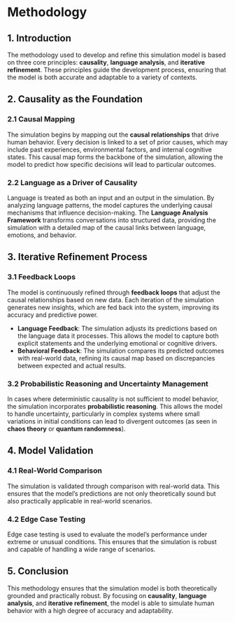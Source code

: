 # Methodology

## 1. Introduction

The methodology used to develop and refine this simulation model is based on three core principles: **causality**, **language analysis**, and **iterative refinement**. These principles guide the development process, ensuring that the model is both accurate and adaptable to a variety of contexts.

## 2. Causality as the Foundation

### 2.1 Causal Mapping

The simulation begins by mapping out the **causal relationships** that drive human behavior. Every decision is linked to a set of prior causes, which may include past experiences, environmental factors, and internal cognitive states. This causal map forms the backbone of the simulation, allowing the model to predict how specific decisions will lead to particular outcomes.

### 2.2 Language as a Driver of Causality

Language is treated as both an input and an output in the simulation. By analyzing language patterns, the model captures the underlying causal mechanisms that influence decision-making. The **Language Analysis Framework** transforms conversations into structured data, providing the simulation with a detailed map of the causal links between language, emotions, and behavior.

## 3. Iterative Refinement Process

### 3.1 Feedback Loops

The model is continuously refined through **feedback loops** that adjust the causal relationships based on new data. Each iteration of the simulation generates new insights, which are fed back into the system, improving its accuracy and predictive power.

- **Language Feedback**: The simulation adjusts its predictions based on the language data it processes. This allows the model to capture both explicit statements and the underlying emotional or cognitive drivers.
- **Behavioral Feedback**: The simulation compares its predicted outcomes with real-world data, refining its causal map based on discrepancies between expected and actual results.

### 3.2 Probabilistic Reasoning and Uncertainty Management

In cases where deterministic causality is not sufficient to model behavior, the simulation incorporates **probabilistic reasoning**. This allows the model to handle uncertainty, particularly in complex systems where small variations in initial conditions can lead to divergent outcomes (as seen in **chaos theory** or **quantum randomness**).

## 4. Model Validation

### 4.1 Real-World Comparison

The simulation is validated through comparison with real-world data. This ensures that the model’s predictions are not only theoretically sound but also practically applicable in real-world scenarios.

### 4.2 Edge Case Testing

Edge case testing is used to evaluate the model’s performance under extreme or unusual conditions. This ensures that the simulation is robust and capable of handling a wide range of scenarios.

## 5. Conclusion

This methodology ensures that the simulation model is both theoretically grounded and practically robust. By focusing on **causality**, **language analysis**, and **iterative refinement**, the model is able to simulate human behavior with a high degree of accuracy and adaptability.

